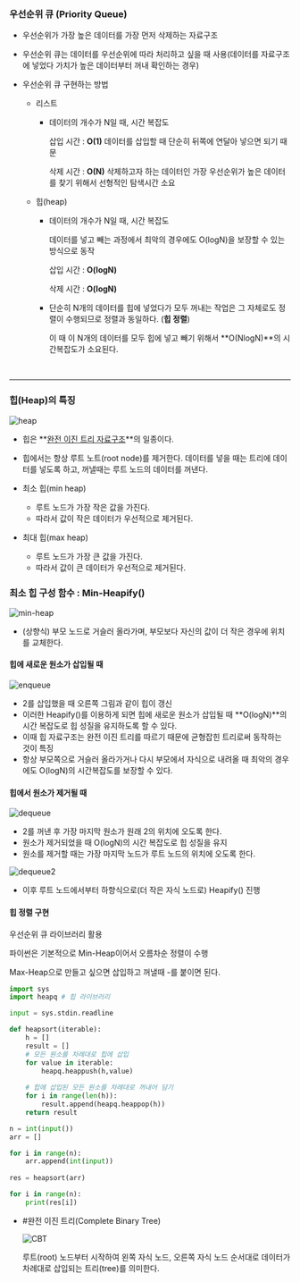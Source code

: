 ### 우선순위 큐 (Priority Queue)

- 우선순위가 가장 높은 데이터를 가장 먼저 삭제하는 자료구조

- 우선순위 큐는 데이터를 우선순위에 따라 처리하고 싶을 때 사용(데이터를 자료구조에 넣었다 가치가 높은 데이터부터 꺼내 확인하는 경우)

- 우선순위 큐 구현하는 방법

  - 리스트

    - 데이터의 개수가 N일 때,  시간 복잡도

      삽입 시간 : **O(1)**  데이터를 삽입할 때 단순히 뒤쪽에 연달아 넣으면 되기 때문

      삭제 시간 : **O(N)**  삭제하고자 하는 데이터인 가장 우선순위가 높은 데이터를 찾기 위해서 선형적인 탐색시간 소요

  - 힙(heap)

    - 데이터의 개수가 N일 때,  시간 복잡도

      데이터를 넣고 빼는 과정에서 최악의 경우에도 O(logN)을 보장할 수 있는 방식으로 동작

      삽입 시간 : **O(logN)**  

      삭제 시간 : **O(logN)**

    - 단순히 N개의 데이터를 힙에 넣었다가 모두 꺼내는 작업은 그 자체로도 정렬이 수행되므로 정렬과 동일하다. (**힙 정렬**)

      이 때 이 N개의 데이터를 모두 힙에 넣고 빼기 위해서 **O(NlogN)**의 시간복잡도가 소요된다.

</br>

---

### 힙(Heap)의 특징

![heap](https://blog.kakaocdn.net/dn/biUlKc/btquYYrEFom/xT5CqFhMPYIFsk1JNz6WLk/img.png)

- 힙은 **[완전 이진 트리 자료구조](#완전-이진-트리(complete-binary-tree))**의 일종이다.
- 힙에서는 항상 루트 노트(root node)를 제거한다. 데이터를 넣을 때는 트리에 데이터를 넣도록 하고, 꺼낼때는 루트 노드의 데이터를 꺼낸다.
- 최소 힙(min heap)
  - 루트 노드가 가장 작은 값을 가진다.
  - 따라서 값이 작은 데이터가 우선적으로 제거된다.

- 최대 힙(max heap)
  - 루트 노드가 가장 큰 값을 가진다.
  - 따라서 값이 큰 데이터가 우선적으로 제거된다.




### 최소 힙 구성 함수 : Min-Heapify()

![min-heap](https://slid-capture.s3.ap-northeast-2.amazonaws.com/public/image_upload/3f75849a890a4de08c0f0226cb38f9ff/11f1c338-1a13-4103-bd75-9de7067bcf2e.png)

- (상향식) 부모 노드로 거슬러 올라가며, 부모보다 자신의 값이 더 작은 경우에 위치를 교체한다.

#### 힙에 새로운 원소가 삽입될 때

![enqueue](https://slid-capture.s3.ap-northeast-2.amazonaws.com/public/image_upload/3f75849a890a4de08c0f0226cb38f9ff/309b55e3-a4bf-4a44-a8ab-75b389ddd816.png)

- 2를 삽입했을 때 오른쪽 그림과 같이 힙이 갱신
- 이러한 Heapify()를 이용하게 되면 힙에 새로운 원소가 삽입될 때 **O(logN)**의 시간 복잡도로 힙 성질을 유지하도록 할 수 있다.
- 이때 힙 자료구조는 완전 이진 트리를 따르기 때문에 균형잡힌 트리로써 동작하는 것이 특징
- 항상 부모쪽으로 거슬러 올라가거나 다시 부모에서 자식으로 내려올 때 최악의 경우에도 O(logN)의 시간복잡도를 보장할 수 있다. 

#### 힙에서 원소가 제거될 때

![dequeue](https://slid-capture.s3.ap-northeast-2.amazonaws.com/public/image_upload/3f75849a890a4de08c0f0226cb38f9ff/bcec2ce3-d351-45a8-8588-7ad31801abbc.png)

- 2를 꺼낸 후 가장 마지막 원소가 원래 2의 위치에 오도록 한다.
- 원소가 제거되었을 때 O(logN)의 시간 복잡도로 힙 성질을 유지
- 원소를 제거할 때는 가장 마지막 노드가 루트 노드의 위치에 오도록 한다.

![dequeue2](https://slid-capture.s3.ap-northeast-2.amazonaws.com/public/image_upload/3f75849a890a4de08c0f0226cb38f9ff/bdd74589-1515-447d-9f8d-3f4f9d7d9081.png)

- 이후 루트 노드에서부터 하향식으로(더 작은 자식 노드로) Heapify() 진행

#### 힙 정렬 구현

우선순위 큐 라이브러리 활용

파이썬은 기본적으로 Min-Heap이어서 오름차순 정렬이 수행

Max-Heap으로 만들고 싶으면 삽입하고 꺼낼때 -를 붙이면 된다.

```python
import sys
import heapq # 힙 라이브러리

input = sys.stdin.readline

def heapsort(iterable):
    h = []
    result = []
    # 모든 원소를 차례대로 힙에 삽입
    for value in iterable:
        heapq.heappush(h,value)
        
    # 힙에 삽입된 모든 원소를 차례대로 꺼내어 담기
    for i in range(len(h)):
        result.append(heapq.heappop(h))
    return result

n = int(input())
arr = []

for i in range(n):
    arr.append(int(input))
    
res = heapsort(arr)

for i in range(n):
    print(res[i])
```





- #완전 이진 트리(Complete Binary Tree)

  ![CBT](https://slid-capture.s3.ap-northeast-2.amazonaws.com/public/image_upload/3f75849a890a4de08c0f0226cb38f9ff/7f015080-39ba-429b-8698-8d7974537633.png)
  
  루트(root) 노드부터 시작하여 왼쪽 자식 노드, 오른쪽 자식 노드 순서대로 데이터가 차례대로 삽입되는 트리(tree)를 의미한다.

